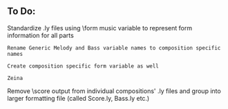 To Do:
------

Standardize .ly files using \form music variable to represent form information for all parts

	Rename Generic Melody and Bass variable names to composition specific names

	Create composition specific form variable as well

	Zeina


Remove \score output from individual compositions' .ly files and group into larger formatting file (called Score.ly, Bass.ly etc.)
